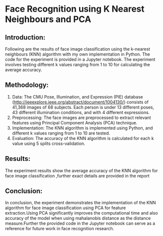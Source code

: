 # Face Recognition using K Nearest Neighbours and PCA

## Introduction:
Following are the results of face image classification using the k-nearest neighbours (KNN) algorithm with my own implementation in Python. The code for the experiment is provided in a Jupyter notebook. The experiment involves testing different k values ranging from 1 to 10 for calculating the average accuracy.

## Methodology:
1. Data: The CMU Pose, Illumination, and Expression (PIE) database
(http://ieeexplore.ieee.org/abstract/document/1004130/) consists of 41,368 images of 68 subjects.
Each person is under 13 different poses, 43 different illumination conditions, and with 4 different
expressions.
2. Preprocessing: The face images are preprocessed to extract relevant features using Principal Component Analysis (PCA) technique.
3. Implementation: The KNN algorithm is implemented using Python, and different k values ranging from 1 to 10 are tested.
4. Evaluation: The accuracy of the KNN algorithm is calculated for each k value using 5 splits cross-validation.

## Results:
The experiment results show the average accuracy of the KNN algorithm for face image classification ,further exact details are provided in the report 

## Conclusion:
In conclusion, the experiment demonstrates the implementation of the KNN algorithm for face image classification using PCA for feature extraction.Using PCA significantly improves the computational time and also accuracy of the model when using mahalanobis distance as the distance measure.Further the provided code in the Jupyter notebook can serve as a reference for future work in face recognition research.


